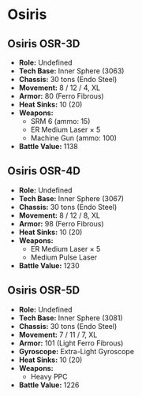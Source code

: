 # Osiris
## Osiris OSR-3D
- **Role:** Undefined
- **Tech Base:** Inner Sphere (3063)
- **Chassis:** 30 tons (Endo Steel)
- **Movement:** 8 / 12 / 4, XL
- **Armor:** 80 (Ferro Fibrous)
- **Heat Sinks:** 10 (20)
- **Weapons:**
  - SRM 6 (ammo: 15)
  - ER Medium Laser × 5
  - Machine Gun (ammo: 100)
- **Battle Value:** 1138

## Osiris OSR-4D
- **Role:** Undefined
- **Tech Base:** Inner Sphere (3067)
- **Chassis:** 30 tons (Endo Steel)
- **Movement:** 8 / 12 / 8, XL
- **Armor:** 98 (Ferro Fibrous)
- **Heat Sinks:** 10 (20)
- **Weapons:**
  - ER Medium Laser × 5
  - Medium Pulse Laser
- **Battle Value:** 1230

## Osiris OSR-5D
- **Role:** Undefined
- **Tech Base:** Inner Sphere (3081)
- **Chassis:** 30 tons (Endo Steel)
- **Movement:** 7 / 11 / 7, XL
- **Armor:** 101 (Light Ferro Fibrous)
- **Gyroscope:** Extra-Light Gyroscope
- **Heat Sinks:** 10 (20)
- **Weapons:**
  - Heavy PPC
- **Battle Value:** 1226

